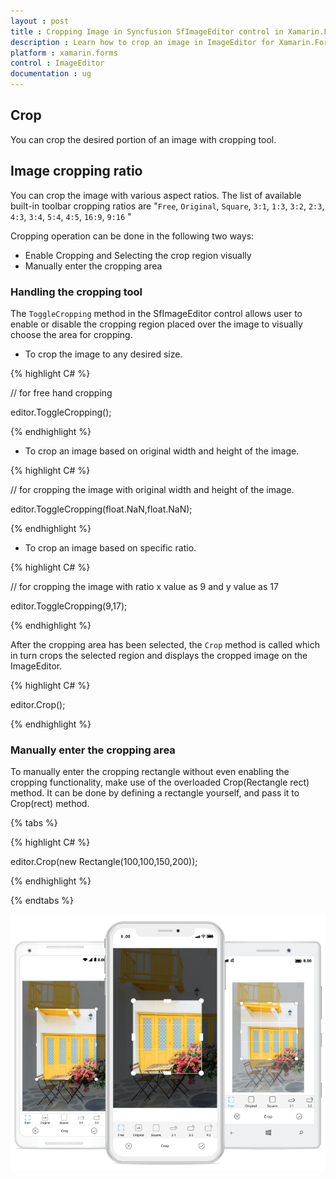 ```yaml
---
layout : post
title : Cropping Image in Syncfusion SfImageEditor control in Xamarin.Forms
description : Learn how to crop an image in ImageEditor for Xamarin.Forms
platform : xamarin.forms
control : ImageEditor
documentation : ug
---
```


## Crop

You can crop the desired portion of an image with cropping tool.

## Image cropping ratio

You can crop the image with various aspect ratios. The list of available built-in toolbar cropping ratios are "`Free`, `Original`, `Square`, `3:1`, `1:3`, `3:2`, `2:3`, `4:3`, `3:4`, `5:4`, `4:5`, `16:9`, `9:16` "

Cropping operation can be done in the following two ways:

* Enable Cropping and Selecting the crop region visually
* Manually enter the cropping area

### Handling the cropping tool

The `ToggleCropping` method in the SfImageEditor control allows user to enable or disable the cropping region placed over the image to visually choose the area for cropping. 

*	To crop the image to any desired size.

{% highlight C# %}

//  for free hand cropping

editor.ToggleCropping();    

{% endhighlight %}

* To crop an image based on original width and height of the image.

{% highlight C# %}

// for cropping the image with original width and height of the image.

editor.ToggleCropping(float.NaN,float.NaN);    

{% endhighlight %}

* To crop an image based on specific ratio.

{% highlight C# %}

// for cropping the image with ratio x value as 9 and y value as 17

editor.ToggleCropping(9,17);    

{% endhighlight %}

After the cropping area has been selected, the `Crop` method is called which in turn crops the selected region and displays the cropped image on the ImageEditor.

{% highlight C# %}

editor.Crop();

{% endhighlight %}

### Manually enter the cropping area

To manually enter the cropping rectangle without even enabling the cropping functionality, make use of the overloaded Crop(Rectangle rect) method. It can be done by defining a rectangle yourself, and pass it to Crop(rect) method.

{% tabs %}

{% highlight C# %}

editor.Crop(new Rectangle(100,100,150,200));

{% endhighlight %}

{% endtabs %}

![SfImageEditor](ImageEditor_images/cropaspect.png)


